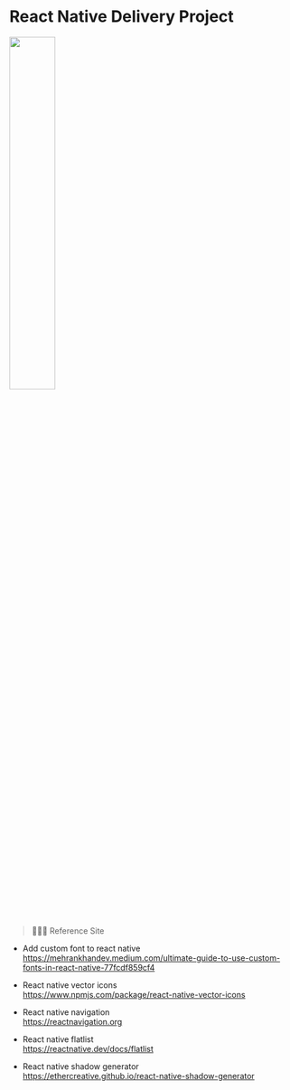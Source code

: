 # React Native Delivery Project
<img src="./assets/travel.gif" width="40%">

> 🧑🏻‍💻 Reference Site
- Add custom font to react native  
https://mehrankhandev.medium.com/ultimate-guide-to-use-custom-fonts-in-react-native-77fcdf859cf4

- React native vector icons  
https://www.npmjs.com/package/react-native-vector-icons

- React native navigation  
https://reactnavigation.org  

- React native flatlist  
https://reactnative.dev/docs/flatlist

- React native shadow generator   
https://ethercreative.github.io/react-native-shadow-generator
